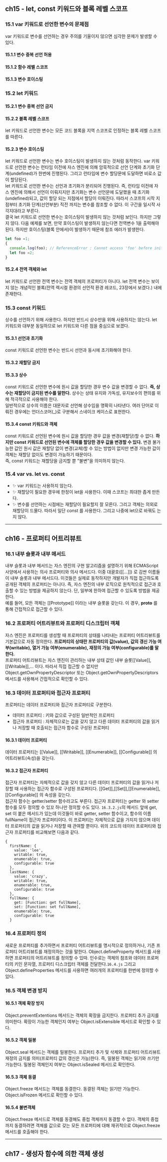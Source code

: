 ## ch15 - let, const 키워드와 블록 레벨 스코프

### 15.1 var 키워드로 선언한 변수의 문제점
var 키워드로 변수를 선언하는 경우 주의를 기울이지 않으면 심각한 문제가 발생할 수 있다.

#### 15.1.1 변수 중복 선언 허용
#### 15.1.2 함수 레벨 스코프
#### 15.1.3 변수 호이스팅

### 15.2 let 키워드
#### 15.2.1 변수 중복 선언 금지
#### 15.2.2 블록 레벨 스코프
let 키워드로 선언한 변수는 모든 코드 블록을 지역 스코프로 인정하는 블록 레벨 스코프를 따른다.
#### 15.2.3 변수 호이스팅
let 키워드로 선언한 변수는 변수 호이스팅이 발생하지 않는 것처럼 동작한다. var 키워드로 선언한 변수는 런타임 이전에 자스 엔진에 의해 암묵적으로
선언 단계와 초기화 단계(undefined)가 한번에 진행된다. 그리고 런타임에 변수 할당문에 도달하면 비로소 값이 할당된다.  
let 키워드로 선언한 변수는 선언과 초기화가 분리되어 진행된다. 즉, 런타임 이전에 자스 엔진에 의해서 선언이 이뤄지지만 초기화는 변수 선언문에 도달했을 때
초기화(undefined)되고, 값이 할당 되는 지점에서 할당이 이뤄진다. 따라서 스코프의 시작 지점부터 초기화 단계(선언부분) 직전 까지는 변수를 참조할 수 없다.
이 구간을 일시작 사각지대라고 부른다.  
결국 let 키워드로 선언한 변수는 호이스팅이 발생하지 않는 것처럼 보인다. 하지만 그렇지 않다. 다음 예제를 보면, 만약 호이스팅이 발생하지 않는다면
전역변수 1을 출력해야 된다. 하지만 호이스팅(블록 안에서)이 발생하기 때문에 참조 에러가 발생한다.
```javascript
let foo =1;
{
  console.log(foo); // ReferenceError : Cannot access 'foo' before initialization
  let foo =2;
}
```
#### 15.2.4 전역 객체와 let
let 키워드로 선언한 전역 변수는 전역 객체의 프로퍼티가 아니다. let 전역 변수는 보이지 않는 개념적인 블록(전역 렉시컬 환경의 선언적 환경 레코드, 23장에서 보겠다.)
내에 존재한다.

### 15.3 const 키워드
상수를 선언하기 위해 사용한다. 하지만 반드시 상수만을 위해 사용하지는 않는다. let 키워드와 대부분 동일하므로 let 키워드와 다른 점을 중심으로 보겠다.

#### 15.3.1 선언과 초기화
const 키워드로 선언한 변수는 반드시 선언과 동시에 초기화해야 한다.
#### 15.3.2 재할당 금지
#### 15.3.3 상수
const 키워드로 선언한 변수에 원시 값을 할당한 경우 변수 값을 변경할 수 없다. **즉, 상수는 재할당이 금지된 변수를 말한다.** 상수는 상태 유지와 가독성, 유지보수의 편의를 위해 적극적으로 사용해야 한다.  
일반적으로 상수의 이름은 대문자로 선언해 상수임을 명확히 나타낸다. 여러 단어로 이뤄진 경우에는 언더스코어(_)로 구분해서 스네이크 케이스로 표현한다.
#### 15.3.4 const 키워드와 객체
const 키워드로 선언된 변수에 원시 값을 할당한 경우 값을 변경(재할당)할 수 없다. **하지만 const 키워드로 선언된 변수에 객체를 할당한 경우 값을 변경할 수 있다.**
변경 불가능한 값인 원시 값은 재할당 없이 변경(교체)할 수 있는 방법이 없지만 변경 가능한 값이 객체는 재할당 없이도 변경이 가능하기 때문이다.  
즉, const 키워드는 재할당을 금지할 뿐 "불변"을 의미하지 않는다.

### 15.4 var vs. let vs. const
- ✨ var 키워드는 사용하지 않는다.
- ✨ 재할당이 필요한 경우에 한정이 let을 사용한다. 이때 스코프는 최대한 좁게 만든다.
- ✨ 변수를 선언하는 시점에는 재할당이 필요할지 잘 모른다. 그리고 객체는 의외로 재할당이 드물다. 따라서 일단 const 를 사용한다. 그리고 나중에 let으로 바꿔도 는지 않다.

---------------------------------------------------------------------------

## ch16 - 프로퍼티 어트리뷰트
### 16.1 내부 슬롯과 내부 메서드
내부 슬롯과 내부 메서드는 자스 엔진의 구현 알고리즘을 설명하기 위해 ECMAScript 사양에서 사용하는 의사 프로퍼티와 의사 메서드다. 이중 대괄호([[...]])
로 감싼 이름들이 내부 슬롯과 내부 메서드다. 이것들은 실제로 동작하지만 개발자가 직접 접근하도록 공개된 객체의 프로퍼티는 아니다. 즉, 자스 엔진의 내부 로직으로
원칙적으로 접근과 호출할 수 있는 방법을 제공하지 않는다. 단, 일부에 한하여 접근할 수 있도록 방법을 제공한다.  
예를 들어, 모든 객체는 [[Prototype]] 이라는 내부 슬롯을 갖는다. 이 경우, __proto__ 를 통해 간접적으로 접근할 수 있다.

### 16.2 프로퍼티 어트리뷰트와 프로퍼티 디스크립터 객체
자스 엔진은 프로퍼티를 생성할 때 프로퍼티의 상태를 나타내는 프로퍼티 어트리뷰트를 기본값으로 자동 정의한다. **프로퍼티의 상태란 프로퍼티의 값(value),
값의 갱신 가능 여부(writable), 열거 가능 여부(enumerable), 재정의 가능 여부(configurable)를 말한다.**  
프로퍼티 어트리뷰트는 자스 엔진이 관리하는 내부 상태 값인 내부 슬롯[[Value]],[[Writable]],...   이다. 따라서 직접 접근할 수 없지만
Object.getOwnPropertyDescriptor 또는 Object.getOwnPropertyDescriptors 메서드를 사용해서 간접적으로 확인할 수 있다.

### 16.3 데이터 프로퍼티와 접근자 프로퍼티
프로퍼티는 데이터 프로퍼티와 접근자 프로퍼티로 구분한다.
- 데이터 프로퍼티 : 키와 값으로 구성된 일반적인 프로퍼티
- 접근자 프로퍼티 : 자체적으로는 값을 갖지 않고 다른 데이터 프로퍼티의 값을 읽거나 저장할 때 호출되는 접근자 함수로 구성된 프로퍼티

#### 16.3.1 데이터 프로퍼티
데이터 프로퍼티는 [[Value]], [[Writable]], [[Enumerable]], [[Configurable]] 의 어트리뷰트(속성)을 갖는다.

#### 16.3.2 접근자 프로퍼티
접근자 프로퍼티는 자체적으로 값을 갖지 않고 다른 데이터 프로퍼티의 값을 읽거나 저장할 때 사용하는 접근자 함수로 구성된 프로퍼티다.
[[Get]],[[Set]],[[Enumerable]],[[Configurable]] 의 속성을 갖는다.  
접근자 함수는 getter/setter 함수라고도 부른다. 접근자 프로퍼티는  getter 와 setter 함수를 모두 정의할 수 있꼬 하나만 정의할 수도 있다. 
`16.3.2.js`의 메서드 앞에 get, set 이 붙은 메서드가 있는데 이것들이 바로 getter, setter 함수이고, 함수의 이름 fullName이 접근자 프로퍼티이다.
이 프로퍼티는 자체적으로 값을 가지지 않으며 데이터 프로퍼티의 값을 읽거나 저장할 때 관여할 뿐이다. 위의 코드의 데이터 프로퍼티와 접근자 프로퍼티를
비교해보면 다음과 같다.
```
{
  firstName: {
    value: 'lee',
    writable: true,
    enumerable: true,
    configurable: true
  },
  lastName: {
    value: 'crazy',
    writable: true,
    enumerable: true,
    configurable: true
  },
  fullName: {
    get: [Function: get fullName],
    set: [Function: set fullName],
    enumerable: true,
    configurable: true
  }
```

### 16.4 프로퍼티 정의
새로운 프로퍼티를 추가하면서 프로퍼티 어트리뷰트를 명시적으로 정의하거나, 기존 프로퍼티 어트리뷰트를 재정의하는 것을 말한다.
Object.defineProperty 메서드를 사용하면 프로퍼티의 어트리뷰트를 정의할 수 있따. 인수로는 객체의 참조와 데이터 프로퍼티의 키인 문자열, 프로퍼티
디스크립터 객체를 전달한다.`16.4.js` 그리고 Object.defineProperties 메서드를 사용하면 여러개의 프로퍼티를 한번에 정의할 수 있다.

### 16.5 객체 변경 방지
#### 16.5.1 객체 확장 방지
Object.preventExtentions 메서드는 객체의 확장을 금지한다. 프로퍼티 추가 금지를 의미한다. 확장이 가능한 객체인지 여부는 Object.isExtensible
메서드로 확인할 수 있다.
#### 16.5.2 객체 밀봉
Object.seal 메서드는 객체를 밀봉한다. 프로퍼티 추가 및 삭제와 프로퍼티 어트리뷰트 재정의 금지를 의미(프로퍼티 값의 갱신은 가능)한다. 즉, 밀봉된 객체는 읽기와 쓰기만 가능한다.
밀봉된 객체인지 여부는 Object.isSealed 메서드로 확인한다.
#### 16.5.3 객체 동결
Object.freeze 메서드는 객체를 동결한다. 동결된 객체는 읽기만 가능한다. Object.isFrozen 메서드로 확인할 수 있다.
#### 16.5.4 불변객체
Object.freeze 메서드로 객체를 동결해도 중첩 객체까지 동결할 수 없다. 객체의 중첩까지 동결하려면 객체를 값으로 갖는 모든 프로퍼티에 대해
재귀적으로 Object.freeze 메서드를 호출해야 한다.

----------------------------------------------

## ch17 - 생성자 함수에 의한 객체 생성


























































